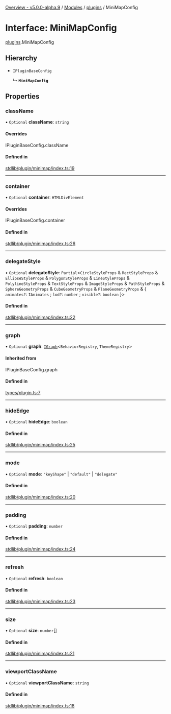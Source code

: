 [Overview - v5.0.0-alpha.9](../README.en.md) / [Modules](../modules.en.md) / [plugins](../modules/plugins.en.md) / MiniMapConfig

# Interface: MiniMapConfig

[plugins](../modules/plugins.en.md).MiniMapConfig

## Hierarchy

- `IPluginBaseConfig`

  ↳ **`MiniMapConfig`**

## Properties

### className

• `Optional` **className**: `string`

#### Overrides

IPluginBaseConfig.className

#### Defined in

[stdlib/plugin/minimap/index.ts:19](https://github.com/antvis/G6/blob/c9548251ff/packages/g6/src/stdlib/plugin/minimap/index.ts#L19)

___

### container

• `Optional` **container**: `HTMLDivElement`

#### Overrides

IPluginBaseConfig.container

#### Defined in

[stdlib/plugin/minimap/index.ts:26](https://github.com/antvis/G6/blob/c9548251ff/packages/g6/src/stdlib/plugin/minimap/index.ts#L26)

___

### delegateStyle

• `Optional` **delegateStyle**: `Partial`<`CircleStyleProps` & `RectStyleProps` & `EllipseStyleProps` & `PolygonStyleProps` & `LineStyleProps` & `PolylineStyleProps` & `TextStyleProps` & `ImageStyleProps` & `PathStyleProps` & `SphereGeometryProps` & `CubeGeometryProps` & `PlaneGeometryProps` & { `animates?`: `IAnimates` ; `lod?`: `number` ; `visible?`: `boolean`  }\>

#### Defined in

[stdlib/plugin/minimap/index.ts:22](https://github.com/antvis/G6/blob/c9548251ff/packages/g6/src/stdlib/plugin/minimap/index.ts#L22)

___

### graph

• `Optional` **graph**: [`IGraph`](types-IGraph.en.md)<`BehaviorRegistry`, `ThemeRegistry`\>

#### Inherited from

IPluginBaseConfig.graph

#### Defined in

[types/plugin.ts:7](https://github.com/antvis/G6/blob/c9548251ff/packages/g6/src/types/plugin.ts#L7)

___

### hideEdge

• `Optional` **hideEdge**: `boolean`

#### Defined in

[stdlib/plugin/minimap/index.ts:25](https://github.com/antvis/G6/blob/c9548251ff/packages/g6/src/stdlib/plugin/minimap/index.ts#L25)

___

### mode

• `Optional` **mode**: ``"keyShape"`` \| ``"default"`` \| ``"delegate"``

#### Defined in

[stdlib/plugin/minimap/index.ts:20](https://github.com/antvis/G6/blob/c9548251ff/packages/g6/src/stdlib/plugin/minimap/index.ts#L20)

___

### padding

• `Optional` **padding**: `number`

#### Defined in

[stdlib/plugin/minimap/index.ts:24](https://github.com/antvis/G6/blob/c9548251ff/packages/g6/src/stdlib/plugin/minimap/index.ts#L24)

___

### refresh

• `Optional` **refresh**: `boolean`

#### Defined in

[stdlib/plugin/minimap/index.ts:23](https://github.com/antvis/G6/blob/c9548251ff/packages/g6/src/stdlib/plugin/minimap/index.ts#L23)

___

### size

• `Optional` **size**: `number`[]

#### Defined in

[stdlib/plugin/minimap/index.ts:21](https://github.com/antvis/G6/blob/c9548251ff/packages/g6/src/stdlib/plugin/minimap/index.ts#L21)

___

### viewportClassName

• `Optional` **viewportClassName**: `string`

#### Defined in

[stdlib/plugin/minimap/index.ts:18](https://github.com/antvis/G6/blob/c9548251ff/packages/g6/src/stdlib/plugin/minimap/index.ts#L18)
